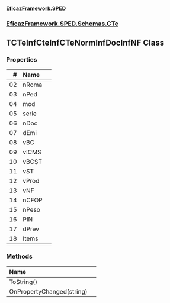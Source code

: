 #### [EficazFramework.SPED](EficazFrameworkSPED.md 'EficazFramework SPED')
### [EficazFramework.SPED.Schemas.CTe](EficazFramework.SPED.Schemas.CTe.md 'EficazFramework.SPED.Schemas.CTe')

## TCTeInfCteInfCTeNormInfDocInfNF Class
### Properties

| # | Name | |
| ---: | :--- | :--- |
| 02 | nRoma |  |
| 03 | nPed |  |
| 04 | mod |  |
| 05 | serie |  |
| 06 | nDoc |  |
| 07 | dEmi |  |
| 08 | vBC |  |
| 09 | vICMS |  |
| 10 | vBCST |  |
| 11 | vST |  |
| 12 | vProd |  |
| 13 | vNF |  |
| 14 | nCFOP |  |
| 15 | nPeso |  |
| 16 | PIN |  |
| 17 | dPrev |  |
| 18 | Items |  |
### Methods

| Name | |
| :--- | :--- |
| ToString() |  |
| OnPropertyChanged(string) |  |
